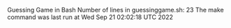 Guessing Game in Bash
Number of lines in guessinggame.sh: 23
The make command was last run at Wed Sep 21 02:02:18 UTC 2022


